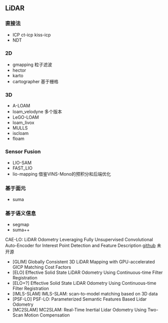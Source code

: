 ## LiDAR

### 直接法
- ICP ct-icp kiss-icp
- NDT

### 2D
- gmapping 粒子滤波
- hector
- karto
- cartographer 基于栅格

### 3D
- A-LOAM
- loam_velodyne 多个版本
- LeGO-LOAM
- loam_livox
- MULLS
- iscloam
- floam

### Sensor Fusion
- LIO-SAM
- FAST_LIO
- lio-mapping 借鉴VINS-Mono的预积分和后端优化

### 基于面元
- suma

### 基于语义信息
- segmap
- suma++

CAE-LO: LiDAR Odometry Leveraging Fully Unsupervised Convolutional Auto-Encoder for Interest Point Detection and Feature Description
[github](https://github.com/SRainGit/CAE-LO)
未开源
- [GLIM] Globally Consistent 3D LiDAR Mapping with GPU-accelerated GICP Matching Cost Factors
- [ELO] Effective Solid State LiDAR Odometry Using Continuous-time Filter Registration
- [ELO+?] Effective Solid State LiDAR Odometry Using Continuous-time Filter Registration
- [IMLS-SLAM] IMLS-SLAM: scan-to-model matching based on 3D data
- [PSF-LO] PSF-LO: Parameterized Semantic Features Based Lidar Odometry
- [MC2SLAM] MC2SLAM: Real-Time Inertial Lidar Odometry Using Two-Scan Motion Compensation




